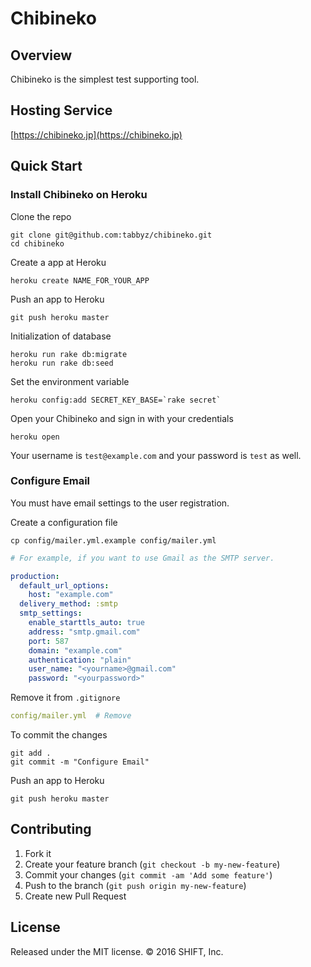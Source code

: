 # Chibineko

## Overview
Chibineko is the simplest test supporting tool.


## Hosting Service
[https://chibineko.jp](https://chibineko.jp)


## Quick Start
### Install Chibineko on Heroku

Clone the repo

```console
git clone git@github.com:tabbyz/chibineko.git
cd chibineko
```

Create a app at Heroku

```console
heroku create NAME_FOR_YOUR_APP
```

Push an app to Heroku

```console
git push heroku master
```

Initialization of database

```console
heroku run rake db:migrate
heroku run rake db:seed
```

Set the environment variable

```console
heroku config:add SECRET_KEY_BASE=`rake secret`
```

Open your Chibineko and sign in with your credentials

```console
heroku open
```

Your username is `test@example.com` and your password is `test` as well.


### Configure Email

You must have email settings to the user registration.

Create a configuration file

```console
cp config/mailer.yml.example config/mailer.yml
```

```yaml
# For example, if you want to use Gmail as the SMTP server.

production:
  default_url_options:
    host: "example.com"
  delivery_method: :smtp
  smtp_settings:
    enable_starttls_auto: true
    address: "smtp.gmail.com"
    port: 587
    domain: "example.com"
    authentication: "plain"
    user_name: "<yourname>@gmail.com"
    password: "<yourpassword>"
```

Remove it from `.gitignore`

```yaml
config/mailer.yml  # Remove
```

To commit the changes

```console
git add .
git commit -m "Configure Email"
```

Push an app to Heroku

```console
git push heroku master
```


## Contributing
1. Fork it
1. Create your feature branch (`git checkout -b my-new-feature`)
1. Commit your changes (`git commit -am 'Add some feature'`)
1. Push to the branch (`git push origin my-new-feature`)
1. Create new Pull Request


## License
Released under the MIT license.
© 2016 SHIFT, Inc.